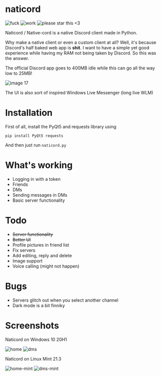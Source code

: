 # naticord
![fuck](https://img.shields.io/badge/fuck-web%20apps-blue?style=plastic)
![work](https://img.shields.io/badge/work-in%20progress-green?style=plastic)
![please star this <3](https://img.shields.io/badge/please%20star%20this%20%3C3-yellow?style=flat)

Naticord / Native-cord is a native Discord client made in Python.

Why make a native client or even a custom client at all? Well, it's because Discord's half baked web app is **shit**. I want to have a simple yet good experience while having my RAM not being taken by Discord. So this was the answer.

The official Discord app goes to 400MB idle while this can go all the way low to 25MB!

![image 17](https://github.com/n1d3v/naticord/assets/135556230/36efa6b4-6c7c-48a2-b82d-c842ed688a5b)

The UI is also sort of inspired Windows Live Messenger (long live WLM)
# Installation
First of all, install the PyQt5 and requests library using
```
pip install PyQt5 requests
```
And then just run `naticord.py`
# What's working
- Logging in with a token
- Friends
- DMs
- Sending messages in DMs
- Basic server functionality
# Todo
- ~~Server functionality~~
- ~~Better UI~~
- Profile pictures in friend list
- Fix servers
- Add editing, reply and delete
- Image support
- Voice calling (might not happen)
# Bugs
- Servers glitch out when you select another channel
- Dark mode is a bit finniky
# Screenshots
Naticord on Windows 10 20H1 

![home](https://github.com/n1d3v/naticord/assets/135556230/446c5069-8e76-4ca2-9413-5d6438946673)
![dms](https://github.com/n1d3v/naticord/assets/135556230/405b21d7-23b7-44df-a47f-9b474fb1a881)

Naticord on Linux Mint 21.3

![home-mint](https://github.com/n1d3v/naticord/assets/135556230/712ea91d-31dd-49e7-abbb-a5b367461811)
![dms-mint](https://github.com/n1d3v/naticord/assets/135556230/973576ae-6d62-4179-b2f6-4646a77b5675)


